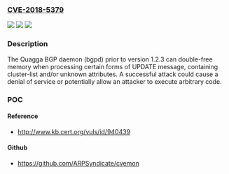 ### [CVE-2018-5379](https://cve.mitre.org/cgi-bin/cvename.cgi?name=CVE-2018-5379)
![](https://img.shields.io/static/v1?label=Product&message=bgpd&color=blue)
![](https://img.shields.io/static/v1?label=Version&message=bpgd%20&color=brightgreen)
![](https://img.shields.io/static/v1?label=Vulnerability&message=CWE-415%3A%20Double%20Free&color=brightgreen)

### Description

The Quagga BGP daemon (bgpd) prior to version 1.2.3 can double-free memory when processing certain forms of UPDATE message, containing cluster-list and/or unknown attributes. A successful attack could cause a denial of service or potentially allow an attacker to execute arbitrary code.

### POC

#### Reference
- http://www.kb.cert.org/vuls/id/940439

#### Github
- https://github.com/ARPSyndicate/cvemon

